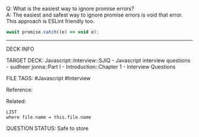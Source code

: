 Q: What is the easiest way to ignore promise errors?  
A: The easiest and safest way to ignore promise errors is void that error. This approach is ESLint friendly too.
```js
await promise.catch((e) => void e);
```
<!--ID: 1693596683721-->

---

DECK INFO

TARGET DECK: Javascript::Interview::SJIQ - Javascript interview questions - sudheer jonna::Part I - Introduction::Chapter 1 - Interview Questions

FILE TAGS: #Javascript #Interview

Reference:

Related:

```dataview
LIST
where file.name = this.file.name
```

QUESTION STATUS: Safe to store